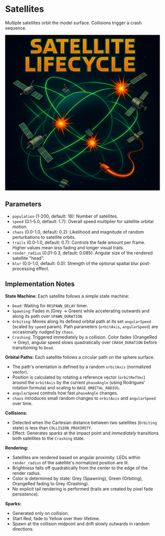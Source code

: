 # Satellites

Multiple satellites orbit the model surface. Collisions trigger a crash sequence.

![satellites poster](poster.png)

## Parameters

- `population` (1-200, default: 18): Number of satellites.
- `speed` (0.1-5.0, default: 1.7): Overall speed multiplier for satellite orbital motion.
- `chaos` (0.0-1.0, default: 0.2): Likelihood and magnitude of random perturbations to satellite orbits.
- `trails` (0.0-1.0, default: 0.7): Controls the fade amount per frame. Higher values mean *less* fading and longer visual trails.
- `render_radius` (0.01-0.3, default: 0.085): Angular size of the rendered satellite "head".
- `blur` (0.0-1.0, default: 0.0): Strength of the optional spatial blur post-processing effect.

## Implementation Notes

**State Machine:** Each satellite follows a simple state machine:
- `Dead`: Waiting for `RESPAWN_DELAY` timer.
- `Spawning`: Fades in (Grey -> Green) while accelerating outwards and along its path over `SPAWN_DURATION`.
- `Orbiting`: Moves along its defined orbital path at its set `angularSpeed` (scaled by `speed` param). Path parameters (`orbitAxis`, `angularSpeed`) are occasionally nudged by `chaos`.
- `Crashing`: Triggered immediately by a collision. Color fades (OrangeRed -> Grey), angular speed slows quadratically over `CRASH_DURATION` before transitioning to `Dead`.

**Orbital Paths:** Each satellite follows a circular path on the sphere surface.
- The path's orientation is defined by a random `orbitAxis` (normalized vector).
- Position is calculated by rotating a reference vector (`orbitRefVec`) around the `orbitAxis` by the current `phaseAngle` (using Rodrigues' rotation formula) and scaling to `BASE_ORBITAL_RADIUS`.
- `angularSpeed` controls how fast `phaseAngle` changes.
- `chaos` introduces small random changes to `orbitAxis` and `angularSpeed` over time.

**Collisions:**
- Detected when the Cartesian distance between two satellites (`Orbiting` state) is less than `COLLISION_PROXIMITY`.
- Effect: Generates sparks at the impact point and *immediately* transitions both satellites to the `Crashing` state.

**Rendering:**
- Satellites are rendered based on angular proximity. LEDs within `render_radius` of the satellite's normalized position are lit.
- Brightness falls off quadratically from the center to the edge of the render radius.
- Color is determined by state: Grey (Spawning), Green (Orbiting), OrangeRed fading to Grey (Crashing).
- No explicit tail rendering is performed (trails are created by pixel fade persistence).

**Sparks:**
- Generated only on collision.
- Start Red, fade to Yellow over their lifetime.
- Spawn at the collision midpoint and drift slowly outwards in random directions.

